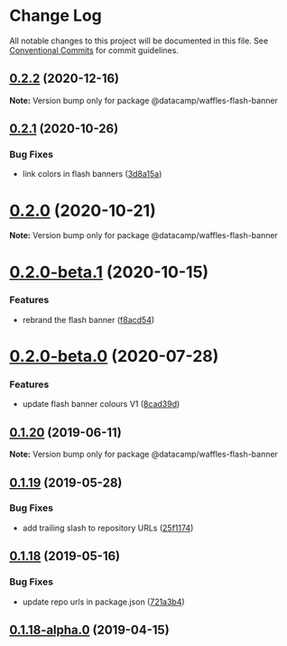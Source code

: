 # Change Log

All notable changes to this project will be documented in this file.
See [Conventional Commits](https://conventionalcommits.org) for commit guidelines.

## [0.2.2](https://github.com/datacamp/design-system/compare/@datacamp/waffles-flash-banner@0.2.1...@datacamp/waffles-flash-banner@0.2.2) (2020-12-16)

**Note:** Version bump only for package @datacamp/waffles-flash-banner





## [0.2.1](https://github.com/datacamp/design-system/compare/@datacamp/waffles-flash-banner@0.2.0...@datacamp/waffles-flash-banner@0.2.1) (2020-10-26)


### Bug Fixes

* link colors in flash banners ([3d8a15a](https://github.com/datacamp/design-system/commit/3d8a15a))





# [0.2.0](https://github.com/datacamp/design-system/compare/@datacamp/waffles-flash-banner@0.2.0-beta.1...@datacamp/waffles-flash-banner@0.2.0) (2020-10-21)

**Note:** Version bump only for package @datacamp/waffles-flash-banner





# [0.2.0-beta.1](https://github.com/datacamp/design-system/compare/@datacamp/waffles-flash-banner@0.2.0-beta.0...@datacamp/waffles-flash-banner@0.2.0-beta.1) (2020-10-15)


### Features

* rebrand the flash banner ([f8acd54](https://github.com/datacamp/design-system/commit/f8acd54))





# [0.2.0-beta.0](https://github.com/datacamp/design-system/compare/@datacamp/waffles-flash-banner@0.1.20...@datacamp/waffles-flash-banner@0.2.0-beta.0) (2020-07-28)


### Features

* update flash banner colours V1 ([8cad39d](https://github.com/datacamp/design-system/commit/8cad39d))





## [0.1.20](https://github.com/datacamp/design-system/compare/@datacamp/waffles-flash-banner@0.1.19...@datacamp/waffles-flash-banner@0.1.20) (2019-06-11)

**Note:** Version bump only for package @datacamp/waffles-flash-banner





## [0.1.19](https://github.com/datacamp-engineering/design-system/tree/master/packages/stylesheets/flash-banner/compare/@datacamp/waffles-flash-banner@0.1.18...@datacamp/waffles-flash-banner@0.1.19) (2019-05-28)


### Bug Fixes

* add trailing slash to repository URLs ([25f1174](https://github.com/datacamp-engineering/design-system/tree/master/packages/stylesheets/flash-banner/commit/25f1174))





## [0.1.18](https://github.com/datacamp-engineering/design-system/tree/master/packages/stylesheets/flash-banner/compare/@datacamp/waffles-flash-banner@0.1.18-alpha.0...@datacamp/waffles-flash-banner@0.1.18) (2019-05-16)


### Bug Fixes

* update repo urls in package.json ([721a3b4](https://github.com/datacamp-engineering/design-system/tree/master/packages/stylesheets/flash-banner/commit/721a3b4))





## [0.1.18-alpha.0](https://github.com/datacamp/design-system/compare/@datacamp/waffles-flash-banner@0.1.18-alpha.0...@datacamp/waffles-flash-banner@0.1.18-alpha.0) (2019-04-15)
